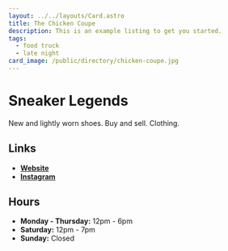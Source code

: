 ```yaml
---
layout: ../../layouts/Card.astro
title: The Chicken Coupe
description: This is an example listing to get you started.
tags:
  - food truck
  - late night
card_image: /public/directory/chicken-coupe.jpg
---
```


# Sneaker Legends 

New and lightly worn shoes. Buy and sell. Clothing.

## Links

- **[Website](https://sneakerlegends.com)**
- **[Instagram](https://www.instagram.com/sneakerlegendsdearborn)**

## Hours

- **Monday - Thursday:** 12pm - 6pm
- **Saturday:** 12pm - 7pm
- **Sunday:** Closed